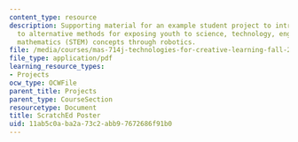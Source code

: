 ```yaml
---
content_type: resource
description: Supporting material for an example student project to introduce educators
  to alternative methods for exposing youth to science, technology, engineering, and
  mathematics (STEM) concepts through robotics.
file: /media/courses/mas-714j-technologies-for-creative-learning-fall-2009/11ab5c0aba2a73c2abb97672686f91b0_MITMAS_714JF09_pro_xpostr2.pdf
file_type: application/pdf
learning_resource_types:
- Projects
ocw_type: OCWFile
parent_title: Projects
parent_type: CourseSection
resourcetype: Document
title: ScratchEd Poster
uid: 11ab5c0a-ba2a-73c2-abb9-7672686f91b0
---
```


